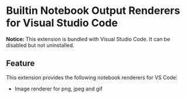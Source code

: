 # Builtin Notebook Output Renderers for Visual Studio Code

**Notice:** This extension is bundled with Visual Studio Code. It can be
disabled but not uninstalled.

## Feature

This extension provides the following notebook renderers for VS Code:

-   Image renderer for png, jpeg and gif
